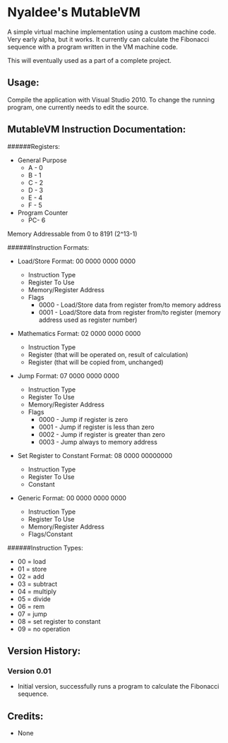 ﻿Nyaldee's MutableVM
====================

A simple virtual machine implementation using a custom machine code. Very early alpha, but it works. It currently can calculate the Fibonacci sequence with a program written in the VM machine code.

This will eventually used as a part of a complete project.

Usage:
---------------------

Compile the application with Visual Studio 2010. To change the running program, one currently needs to edit the source.

MutableVM Instruction Documentation:
---------------------

######Registers:
- General Purpose
	- A - 0
	- B - 1
	- C - 2
	- D - 3
	- E - 4
	- F - 5
- Program Counter
	- PC- 6

Memory Addressable from 0 to 8191 (2^13-1)

######Instruction Formats:

- Load/Store Format:
	00 0000 0000 0000
	
	- Instruction Type
	- Register To Use
	- Memory/Register Address
	- Flags
		- 0000 - Load/Store data from register from/to memory address
		- 0001 - Load/Store data from register from/to register (memory address used as register number)


- Mathematics Format:
	02 0000 0000 0000

	- Instruction Type
	- Register (that will be operated on, result of calculation)
	- Register (that will be copied from, unchanged)

- Jump Format:
	07 0000 0000 0000

	- Instruction Type
	- Register To Use
	- Memory/Register Address
	- Flags
		- 0000 - Jump if register is zero
		- 0001 - Jump if register is less than zero
		- 0002 - Jump if register is greater than zero
		- 0003 - Jump always to memory address


- Set Register to Constant Format:
	08 0000 00000000

	- Instruction Type
	- Register To Use
	- Constant


- Generic Format:
	00 0000 0000 0000

	- Instruction Type
	- Register To Use
	- Memory/Register Address
	- Flags/Constant


######Instruction Types:

- 00 = load
- 01 = store
- 02 = add
- 03 = subtract
- 04 = multiply
- 05 = divide
- 06 = rem
- 07 = jump
- 08 = set register to constant
- 09 = no operation


Version History:
---------------------

### Version 0.01
- Initial version, successfully runs a program to calculate the Fibonacci sequence.

Credits:
---------------------

- None
